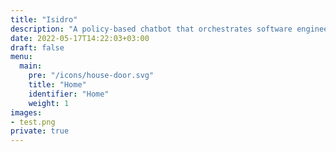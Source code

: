 ```yaml
---
title: "Isidro"
description: "A policy-based chatbot that orchestrates software engineering workflows and runs on Kubernetes"
date: 2022-05-17T14:22:03+03:00
draft: false
menu: 
  main:
    pre: "/icons/house-door.svg"
    title: "Home"
    identifier: "Home"
    weight: 1
images: 
- test.png
private: true
---
```

